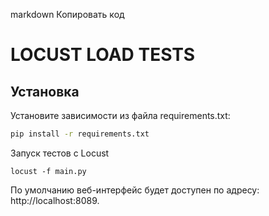 markdown
Копировать код
# LOCUST LOAD TESTS

## Установка

Установите зависимости из файла requirements.txt:

```bash
pip install -r requirements.txt
```

Запуск тестов с Locust


```
locust -f main.py
```
По умолчанию веб-интерфейс будет доступен по адресу: http://localhost:8089.
